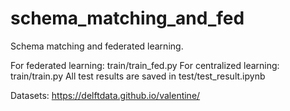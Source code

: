 # schema_matching_and_fed

Schema matching and federated learning.

For federated learning: train/train_fed.py
For centralized learning: train/train.py
All test results are saved in test/test_result.ipynb

Datasets:
https://delftdata.github.io/valentine/
